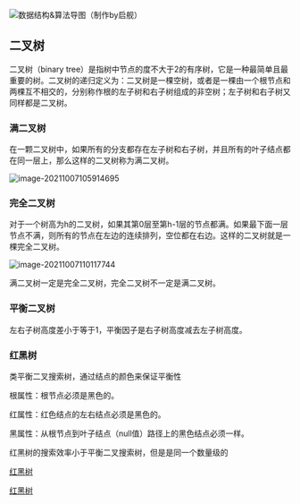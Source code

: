 ![数据结构&算法导图（制作by启舰）](D:\刘丰利\笔记\Java基础\数据结构&算法导图（制作by启舰）.png)

## 二叉树

二叉树（binary tree）是指树中节点的度不大于2的有序树，它是一种最简单且最重要的树。二叉树的递归定义为：二叉树是一棵空树，或者是一棵由一个根节点和两棵互不相交的，分别称作根的左子树和右子树组成的非空树；左子树和右子树又同样都是二叉树。

### 满二叉树

在一颗二叉树中，如果所有的分支都存在左子树和右子树，并且所有的叶子结点都在同一层上，那么这样的二叉树称为满二叉树。

![image-20211007105914695](C:\Users\lfl\AppData\Roaming\Typora\typora-user-images\image-20211007105914695.png)

### 完全二叉树

对于一个树高为h的二叉树，如果其第0层至第h-1层的节点都满。如果最下面一层节点不满，则所有的节点在左边的连续排列，空位都在右边。这样的二叉树就是一棵完全二叉树。

![image-20211007110117744](C:\Users\lfl\AppData\Roaming\Typora\typora-user-images\image-20211007110117744.png)

满二叉树一定是完全二叉树，完全二叉树不一定是满二叉树。

### 平衡二叉树

左右子树高度差小于等于1，平衡因子是右子树高度减去左子树高度。

### 红黑树

类平衡二叉搜索树，通过结点的颜色来保证平衡性

根属性：根节点必须是黑色的。

红属性：红色结点的左右结点必须是黑色的。

黑属性：从根节点到叶子结点（null值）路径上的黑色结点必须一样。

红黑树的搜索效率小于平衡二叉搜索树，但是是同一个数量级的

[红黑树](https://www.cnblogs.com/tongy0/p/5460623.html)

[红黑树](https://blog.csdn.net/m0_37589327/article/details/78518324)


